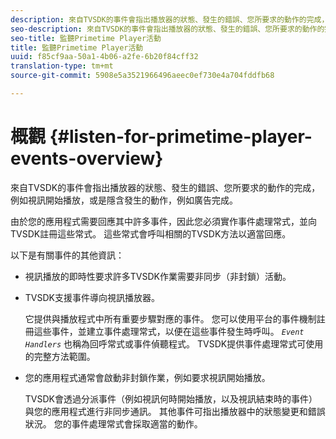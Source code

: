 ```yaml
---
description: 來自TVSDK的事件會指出播放器的狀態、發生的錯誤、您所要求的動作的完成，例如視訊開始播放，或是隱含發生的動作，例如廣告完成。
seo-description: 來自TVSDK的事件會指出播放器的狀態、發生的錯誤、您所要求的動作的完成，例如視訊開始播放，或是隱含發生的動作，例如廣告完成。
seo-title: 監聽Primetime Player活動
title: 監聽Primetime Player活動
uuid: f85cf9aa-50a1-4b06-a2fe-6b20f84cff32
translation-type: tm+mt
source-git-commit: 5908e5a3521966496aeec0ef730e4a704fddfb68

---
```



# 概觀 {#listen-for-primetime-player-events-overview}

來自TVSDK的事件會指出播放器的狀態、發生的錯誤、您所要求的動作的完成，例如視訊開始播放，或是隱含發生的動作，例如廣告完成。

由於您的應用程式需要回應其中許多事件，因此您必須實作事件處理常式，並向TVSDK註冊這些常式。 這些常式會呼叫相關的TVSDK方法以適當回應。

以下是有關事件的其他資訊：

* 視訊播放的即時性要求許多TVSDK作業需要非同步（非封鎖）活動。
* TVSDK支援事件導向視訊播放器。

   它提供與播放程式中所有重要步驟對應的事件。 您可以使用平台的事件機制註冊這些事件，並建立事件處理常式，以便在這些事件發生時呼叫。 *`Event Handlers`* 也稱為回呼常式或事件偵聽程式。 TVSDK提供事件處理常式可使用的完整方法範圍。
* 您的應用程式通常會啟動非封鎖作業，例如要求視訊開始播放。

   TVSDK會透過分派事件（例如視訊何時開始播放，以及視訊結束時的事件）與您的應用程式進行非同步通訊。 其他事件可指出播放器中的狀態變更和錯誤狀況。 您的事件處理常式會採取適當的動作。


